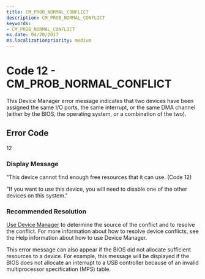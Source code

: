 ```yaml
---
title: CM_PROB_NORMAL_CONFLICT
description: CM_PROB_NORMAL_CONFLICT
keywords:
- CM_PROB_NORMAL_CONFLICT
ms.date: 04/20/2017
ms.localizationpriority: medium
---
```


# Code 12 - CM_PROB_NORMAL_CONFLICT

This Device Manager error message indicates that two devices have been assigned the same I/O ports, the same interrupt, or the same DMA channel (either by the BIOS, the operating system, or a combination of the two).

## Error Code

12

### Display Message

"This device cannot find enough free resources that it can use. (Code 12)

"If you want to use this device, you will need to disable one of the other devices on this system."

### Recommended Resolution

[Use Device Manager](using-device-manager.md) to determine the source of the conflict and to resolve the conflict. For more information about how to resolve device conflicts, see the Help information about how to use Device Manager.

This error message can also appear if the BIOS did not allocate sufficient resources to a device. For example, this message will be displayed if the BIOS does not allocate an interrupt to a USB controller because of an invalid multiprocessor specification (MPS) table.
